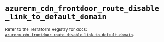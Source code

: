 # `azurerm_cdn_frontdoor_route_disable_link_to_default_domain`

Refer to the Terraform Registry for docs: [`azurerm_cdn_frontdoor_route_disable_link_to_default_domain`](https://registry.terraform.io/providers/hashicorp/azurerm/3.101.0/docs/resources/cdn_frontdoor_route_disable_link_to_default_domain).
